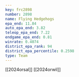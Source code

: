 ```yaml
---
key: frc2898
number: 2898
name: Flying Hedgehogs
epa_end: 11.84
auto_epa_end: 3.82
teleop_epa_end: 7.22
endgame_epa_end: 0.81
winrate: 0.4074
district_epa_rank: 94
district_epa_percentile: 0.2598
type: Team
---
```

[[2024orsal]]
[[2024orwil]]

